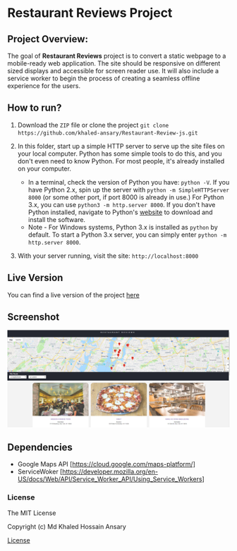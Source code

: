 
# Restaurant Reviews Project

## Project Overview:

 The  goal of **Restaurant Reviews** project is to convert a static webpage to a mobile-ready web application. The site should be responsive on different sized displays and accessible for screen reader use. It will also include a service worker to begin the process of creating a seamless offline experience for the users.

## How to run?

1. Download the `ZIP` file
or clone the project `git clone https://github.com/khaled-ansary/Restaurant-Review-js.git`
2. In this folder, start up a simple HTTP server to serve up the site files on your local computer. Python has some simple tools to do this, and you don't even need to know Python. For most people, it's already installed on your computer.

    * In a terminal, check the version of Python you have: `python -V`. If you have Python 2.x, spin up the server with `python -m SimpleHTTPServer 8000` (or some other port, if port 8000 is already in use.) For Python 3.x, you can use `python3 -m http.server 8000`. If you don't have Python installed, navigate to Python's [website](https://www.python.org/) to download and install the software.
   * Note -  For Windows systems, Python 3.x is installed as `python` by default. To start a Python 3.x server, you can simply enter `python -m http.server 8000`.
3. With your server running, visit the site: `http://localhost:8000`

## Live Version
You can find a live version of the project [here](https://khaled-ansary.github.io/Restaurant-Review-js/)

## Screenshot

![Screenshot](./restaurant.png)

## Dependencies

* Google Maps API [https://cloud.google.com/maps-platform/]
* ServiceWoker [https://developer.mozilla.org/en-US/docs/Web/API/Service_Worker_API/Using_Service_Workers]
  
### License

The MIT License

Copyright (c) Md Khaled Hossain Ansary

[License](LICENSE.md)
